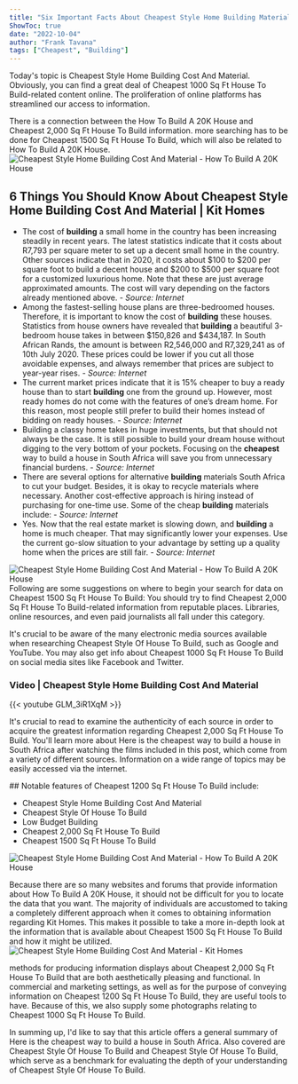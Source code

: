 ```yaml
---
title: "Six Important Facts About Cheapest Style Home Building Materials And Costs"
ShowToc: true 
date: "2022-10-04"
author: "Frank Tavana" 
tags: ["Cheapest", "Building"]
---
```


Today's topic is Cheapest Style Home Building Cost And Material. Obviously, you can find a great deal of Cheapest 1000 Sq Ft House To Build-related content online. The proliferation of online platforms has streamlined our access to information.

There is a connection between the How To Build A 20K House and Cheapest 2,000 Sq Ft House To Build information. more searching has to be done for Cheapest 1500 Sq Ft House To Build, which will also be related to How To Build A 20K House.
<img loading="lazy" src="https://acheapride.com/yahoo_site_admin/assets/images/A_Cheap_Ride_-_Web_Site_Photos_-_Texas_Governors_Mansion_-_Pre-Fire_05-08.241192129_std.jpg" onerror="this.onerror=null;this.src='https://blogger.googleusercontent.com/img/a/AVvXsEhe7F7TRXHtjiKvHb5vS7DmnxvpHiDyoYyYvm1nHB3Qp2_w3BnM6A2eq4v7FYxCC9bfZt3a9vIMtAYEKUiaDQbHMg-ViyGmRIj39MLp0bGFfgfYw1Dc9q_H-T0wiTm3l0Uq42dETrN9eC8aGJ9_IORZsxST1AcLR7np1koOfcc7tnHa4S8Mwz_xD9d0=s16000';" alt="Cheapest Style Home Building Cost And Material - How To Build A 20K House" >

## 6 Things You Should Know About Cheapest Style Home Building Cost And Material | Kit Homes
-   The cost of **building** a small home in the country has been increasing steadily in recent years. The latest statistics indicate that it costs about R7,793 per square meter to set up a decent small home in the country. Other sources indicate that in 2020, it costs about $100 to $200 per square foot to build a decent house and $200 to $500 per square foot for a customized luxurious home. Note that these are just average approximated amounts. The cost will vary depending on the factors already mentioned above. - <cite>Source: Internet</cite>
-   Among the fastest-selling house plans are three-bedroomed houses. Therefore, it is important to know the cost of **building** these houses. Statistics from house owners have revealed that **building** a beautiful 3-bedroom house takes in between $150,826 and $434,187. In South African Rands, the amount is between R2,546,000 and R7,329,241 as of 10th July 2020. These prices could be lower if you cut all those avoidable expenses, and always remember that prices are subject to year-year rises. - <cite>Source: Internet</cite>
-   The current market prices indicate that it is 15% cheaper to buy a ready house than to start **building** one from the ground up. However, most ready homes do not come with the features of one’s dream home. For this reason, most people still prefer to build their homes instead of bidding on ready houses. - <cite>Source: Internet</cite>
-   Building a classy home takes in huge investments, but that should not always be the case. It is still possible to build your dream house without digging to the very bottom of your pockets. Focusing on the **cheapest** way to build a house in South Africa will save you from unnecessary financial burdens. - <cite>Source: Internet</cite>
-   There are several options for alternative **building** materials South Africa to cut your budget. Besides, it is okay to recycle materials where necessary. Another cost-effective approach is hiring instead of purchasing for one-time use. Some of the cheap **building** materials include: - <cite>Source: Internet</cite>
-   Yes. Now that the real estate market is slowing down, and **building** a home is much cheaper. That may significantly lower your expenses. Use the current go-slow situation to your advantage by setting up a quality home when the prices are still fair. - <cite>Source: Internet</cite>


<img loading="lazy" src="https://stylemasterpatios.com.au/wp-content/uploads/2020/05/skillion-gable-combination-roofs-03.jpg" onerror="this.onerror=null;this.src='https://blogger.googleusercontent.com/img/a/AVvXsEhe7F7TRXHtjiKvHb5vS7DmnxvpHiDyoYyYvm1nHB3Qp2_w3BnM6A2eq4v7FYxCC9bfZt3a9vIMtAYEKUiaDQbHMg-ViyGmRIj39MLp0bGFfgfYw1Dc9q_H-T0wiTm3l0Uq42dETrN9eC8aGJ9_IORZsxST1AcLR7np1koOfcc7tnHa4S8Mwz_xD9d0=s16000';" alt="Cheapest Style Home Building Cost And Material - How To Build A 20K House" >
Following are some suggestions on where to begin your search for data on Cheapest 1500 Sq Ft House To Build:
You should try to find Cheapest 2,000 Sq Ft House To Build-related information from reputable places. Libraries, online resources, and even paid journalists all fall under this category.

It's crucial to be aware of the many electronic media sources available when researching Cheapest Style Of House To Build, such as Google and YouTube. You may also get info about Cheapest 1000 Sq Ft House To Build on social media sites like Facebook and Twitter.

### Video | Cheapest Style Home Building Cost And Material
{{< youtube GLM_3iR1XqM >}} 


It's crucial to read to examine the authenticity of each source in order to acquire the greatest information regarding Cheapest 2,000 Sq Ft House To Build.
You'll learn more about Here is the cheapest way to build a house in South Africa after watching the films included in this post, which come from a variety of different sources. Information on a wide range of topics may be easily accessed via the internet.
<script async="async" data-cfasync="false" src="//normallydemandedalter.com/fe63df3c5408708b15d8dc3d9b206b31/invoke.js"></script>
<div id="container-fe63df3c5408708b15d8dc3d9b206b31"></div>
## Notable features of Cheapest 1200 Sq Ft House To Build include:

- Cheapest Style Home Building Cost And Material
- Cheapest Style Of House To Build
- Low Budget Building
- Cheapest 2,000 Sq Ft House To Build
- Cheapest 1500 Sq Ft House To Build

 <img loading="lazy" src="https://acheapride.com/yahoo_site_admin/assets/images/A_Cheap_Ride_-_Web_Site_Photos_-_Paramount_Theater_-_08-11.241193104_std.jpg" onerror="this.onerror=null;this.src='https://blogger.googleusercontent.com/img/a/AVvXsEhe7F7TRXHtjiKvHb5vS7DmnxvpHiDyoYyYvm1nHB3Qp2_w3BnM6A2eq4v7FYxCC9bfZt3a9vIMtAYEKUiaDQbHMg-ViyGmRIj39MLp0bGFfgfYw1Dc9q_H-T0wiTm3l0Uq42dETrN9eC8aGJ9_IORZsxST1AcLR7np1koOfcc7tnHa4S8Mwz_xD9d0=s16000';" alt="Cheapest Style Home Building Cost And Material - How To Build A 20K House" >

Because there are so many websites and forums that provide information about How To Build A 20K House, it should not be difficult for you to locate the data that you want.
The majority of individuals are accustomed to taking a completely different approach when it comes to obtaining information regarding Kit Homes. This makes it possible to take a more in-depth look at the information that is available about Cheapest 1500 Sq Ft House To Build and how it might be utilized.
<img loading="lazy" src="https://media.earlyexperts.net/wp-content/uploads/2018/03/butcher-block-countertop-cost-guide.jpg" onerror="this.onerror=null;this.src='https://blogger.googleusercontent.com/img/a/AVvXsEhe7F7TRXHtjiKvHb5vS7DmnxvpHiDyoYyYvm1nHB3Qp2_w3BnM6A2eq4v7FYxCC9bfZt3a9vIMtAYEKUiaDQbHMg-ViyGmRIj39MLp0bGFfgfYw1Dc9q_H-T0wiTm3l0Uq42dETrN9eC8aGJ9_IORZsxST1AcLR7np1koOfcc7tnHa4S8Mwz_xD9d0=s16000';" alt="Cheapest Style Home Building Cost And Material - Kit Homes" >

methods for producing information displays about Cheapest 2,000 Sq Ft House To Build that are both aesthetically pleasing and functional. In commercial and marketing settings, as well as for the purpose of conveying information on Cheapest 1200 Sq Ft House To Build, they are useful tools to have. Because of this, we also supply some photographs relating to Cheapest 1000 Sq Ft House To Build.

In summing up, I'd like to say that this article offers a general summary of Here is the cheapest way to build a house in South Africa. Also covered are Cheapest Style Of House To Build and Cheapest Style Of House To Build, which serve as a benchmark for evaluating the depth of your understanding of Cheapest Style Of House To Build.
	


